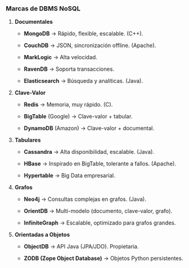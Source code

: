 
### **Marcas de DBMS NoSQL**

1. **Documentales**
    
    - **MongoDB** → Rápido, flexible, escalable. (C++).
        
    - **CouchDB** → JSON, sincronización offline. (Apache).
        
    - **MarkLogic** → Alta velocidad.
        
    - **RavenDB** → Soporta transacciones.
        
    - **Elasticsearch** → Búsqueda y analíticas. (Java).
        
2. **Clave-Valor**
    
    - **Redis** → Memoria, muy rápido. (C).
        
    - **BigTable** (Google) → Clave-valor + tabular.
        
    - **DynamoDB** (Amazon) → Clave-valor + documental.
        
3. **Tabulares**
    
    - **Cassandra** → Alta disponibilidad, escalable. (Java).
        
    - **HBase** → Inspirado en BigTable, tolerante a fallos. (Apache).
        
    - **Hypertable** → Big Data empresarial.
        
4. **Grafos**
    
    - **Neo4j** → Consultas complejas en grafos. (Java).
        
    - **OrientDB** → Multi-modelo (documento, clave-valor, grafo).
        
    - **InfiniteGraph** → Escalable, optimizado para grafos grandes.
        
5. **Orientadas a Objetos**
    
    - **ObjectDB** → API Java (JPA/JDO). Propietaria.
        
    - **ZODB (Zope Object Database)** → Objetos Python persistentes.